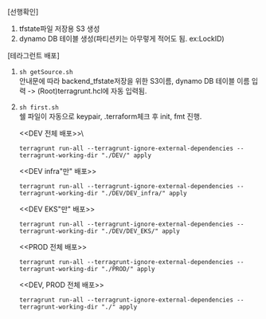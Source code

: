 [선행확인]
1. tfstate파일 저장용 S3 생성
2. dynamo DB 테이블 생성(파티션키는 아무렇게 적어도 됨. ex:LockID)

[테라그런트 배포]
1. ```sh getSource.sh```\
    안내문에 따라 backend_tfstate저장을 위한 S3이름, dynamo DB 테이블 이름 입력
    -> (Root)terragrunt.hcl에 자동 입력됨.

2. ```sh first.sh```\
    쉘 파일이 자동으로 keypair, .terraform체크 후 init, fmt 진행.

    <<DEV 전체 배포>>\
    ```
    terragrunt run-all --terragrunt-ignore-external-dependencies --terragrunt-working-dir "./DEV/" apply
    ```

    <<DEV infra"만" 배포>>
    ```
    terragrunt run-all --terragrunt-ignore-external-dependencies --terragrunt-working-dir "./DEV/DEV_infra/" apply
    ```

    <<DEV EKS"만" 배포>>
    ```
    terragrunt run-all --terragrunt-ignore-external-dependencies --terragrunt-working-dir "./DEV/DEV_EKS/" apply
    ```

    <<PROD 전체 배포>>
    ```
    terragrunt run-all --terragrunt-ignore-external-dependencies --terragrunt-working-dir "./PROD/" apply
    ```
    
    <<DEV, PROD 전체 배포>>
    ```
    terragrunt run-all --terragrunt-ignore-external-dependencies --terragrunt-working-dir "./" apply
    ```
    
    
    
